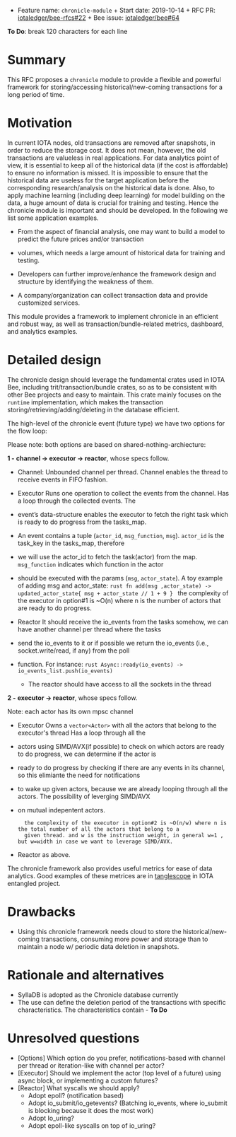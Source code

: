 + Feature name: `chronicle-module` + Start date: 2019-10-14 + RFC PR:
[iotaledger/bee-rfcs#22](https://github.com/iotaledger/bee-rfcs/pull/22) + Bee issue:
[iotaledger/bee#64](https://github.com/iotaledger/bee/issues/64)

**To Do**: break 120 characters for each line

# Summary

This RFC proposes a `chronicle` module to provide a flexible and powerful framework for storing/accessing
historical/new-coming transactions for a long period of time.

# Motivation

In current IOTA nodes, old transactions are removed after snapshots, in order to reduce the storage cost. It does not
mean, however, the old transactions are valueless in real applications. For data analytics point of view, it is
essential to keep all of the historical data (if the cost is affordable) to ensure no information is missed. It is
impossible to ensure that the historical data are useless for the target application before the corresponding
research/analysis on the historical data is done. Also, to apply machine learning (including deep learning) for model
building on the data, a huge amount of data is crucial for training and testing. Hence the chronicle module is important
and should be developed. In the following we list some application examples.

* From the aspect of financial analysis, one may want to build a model to predict the future prices and/or transaction
* volumes, which needs a large amount of historical data for training and testing.

* Developers can further improve/enhance the framework design and structure by identifying the weakness of them.

* A company/organization can collect transaction data and provide customized services.


This module provides a framework to implement chronicle in an efficient and robust way, as well as
transaction/bundle-related metrics, dashboard, and analytics examples.

# Detailed design

The chronicle design should leverage the fundamental crates used in IOTA Bee, including trit/transaction/bundle crates,
so as to be consistent with other Bee projects and easy to maintain. This crate mainly focuses on the `runtime`
implementation, which makes the transaction storing/retrieving/adding/deleting in the database efficient.

The high-level of the chronicle event (future type) we have two options for the flow loop: 

Please note: both options are based on shared-nothing-archiecture:

**1 -** **channel -> executor -> reactor**, whose specs follow.

* Channel: Unbounded channel per thread.  Channel enables the thread to receive events in FIFO fashion.

* Executor Runs one operation to collect the events from the channel.  Has a loop through the collected events.  The
* event’s data-structure enables the executor to fetch the right task which is ready to do progress from the tasks_map.
* An event contains a tuple (`actor_id`, `msg_function`, `msg`).  `actor_id` is the task_key in the tasks_map, therefore
* we will use the actor_id to fetch the task(actor) from the map.  `msg_function` indicates which function in the actor
* should be executed with the params (`msg`, `actor_state`). A toy example of adding msg and actor_state:
			```rust fn add(msg ,actor_state) -> updated_actor_state{ msg + actor_state // 1 + 9 } ``` the complexity of the
			executor in option#1 is ~O(n) where n is the number of actors that are ready to do progress.
 
* Reactor It should receive the io_events from the tasks somehow, we can have another channel per thread where the tasks
* send the io_events to it or if possible we return the io_events (i.e., socket.write/read, if any) from the poll
* function. For instance:
		```rust Async::ready(io_events) -> io_events_list.push(io_events) ```
	* The reactor should have access to all the sockets in the thread



**2 -** **executor -> reactor**, whose specs follow.

Note: each actor has its own mpsc channel

* Executor Owns a `vector<Actor>` with all the actors that belong to the executor's thread Has a loop through all the
* actors using SIMD/AVX(if possible) to check on which actors are ready to do progress, we can determine if the actor is
* ready to do progress by checking if there are any events in its channel, so this elimiante the need for notifications
* to wake up given actors, because we are already looping through all the actors.  The possibility of leverging SIMD/AVX
* on mutual indepentent actors.

		the complexity of the executor in option#2 is ~O(n/w) where n is the total number of all the actors that belong to a
		given thread. and w is the instruction weight, in general w=1 , but w=width in case we want to leverage SIMD/AVX.
* Reactor as above.


The chronicle framework also provides useful metrics for ease of data analytics. Good examples of these metrices are in
[tanglescope](https://github.com/iotaledger/entangled/tree/develop/tanglescope) in IOTA entangled project.


# Drawbacks
- Using this chronicle framework needs cloud to store the historical/new-coming transactions, consuming more power and
	storage than to maintain a node w/ periodic data deletion in snapshots. 

# Rationale and alternatives
- SyllaDB is adopted as the Chronicle database currently
- The use can define the deletion period of the transactions with specific characteristics. The characteristics contain
		- **To Do**

# Unresolved questions

- [Options] Which option do you prefer, notifications-based with channel per thread or iteration-like with channel per
	actor?
- [Executor] Should we implement the actor (top level of a future) using async block, or implementing a custom futures?
- [Reactor] What syscalls we should apply? 
	- Adopt epoll? (notification based)
	- Adopt io_submit/io_getevents? (Batching io_events, where io_submit is blocking because it does the most work)
	- Adopt Io_uring?
	- Adopt epoll-like syscalls on top of io_uring?
